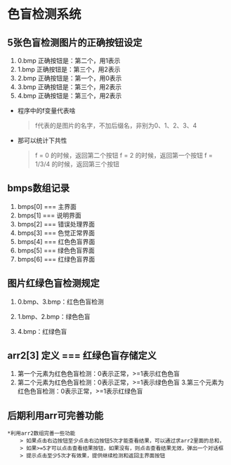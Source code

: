 # 色盲检测系统

## 5张色盲检测图片的正确按钮设定

1. 0.bmp 正确按钮是：第二个，用1表示
2. 1.bmp 正确按钮是：第三个，用2表示
3. 2.bmp 正确按钮是：第一个，用0表示
4. 3.bmp 正确按钮是：第三个，用2表示
5. 4.bmp 正确按钮是：第三个，用2表示

* 程序中的f变量代表啥
	> f代表的是图片的名字，不加后缀名，非别为0、1、2、3、4

* 那可以统计下共性
	> f = 0 的时候，返回第二个按钮
	> f = 2 的时候，返回第一个按钮
 	> f = 1/3/4 的时候，返回第三个按钮

## bmps数组记录

1. bmps[0] === 主界面
2. bmps[1] === 说明界面
3. bmps[2] === 错误处理界面
4. bmps[3] === 色觉正常界面
5. bmps[4] === 红色色盲界面
6. bmps[5] === 绿色色盲界面
7. bmps[6] === 红绿色盲界面


## 图片红绿色盲检测规定
1. 0.bmp、3.bmp：红色色盲检测

2. 1.bmp、2.bmp：绿色色盲

3. 4.bmp：红绿色盲

## arr2[3] 定义 === 红绿色盲存储定义

1. 第一个元素为红色色盲检测：0表示正常，>=1表示红色色盲
2. 第二个元素为红色色盲检测：0表示正常，>=1表示绿色色盲
3.第三个元素为红色色盲检测：0表示正常，>=1表示红绿色盲


## 后期利用arr可完善功能
	
	*利用arr2数组完善一些功能
		> 如果点击右边按钮至少点击右边按钮5次才能查看结果，可以通过求arr2里面的总和，
		> 如果>=5才可以点击查看结果按钮，如果没有，则点击查看结果无效，弹出一个对话框
		> 提示点击至少5次才有效果，提供继续检测和返回主界面按钮